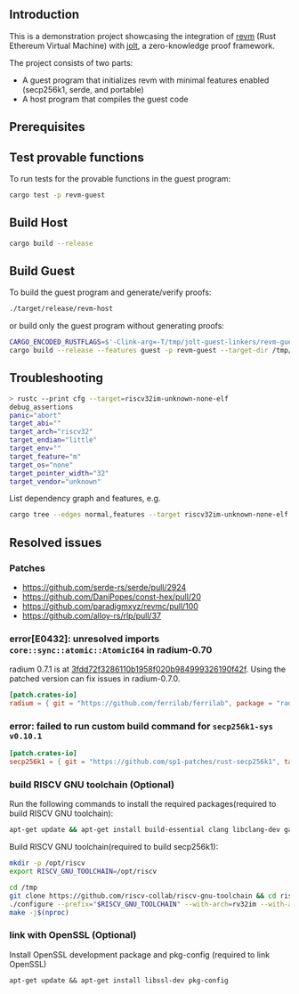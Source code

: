 
## Introduction
This is a demonstration project showcasing the integration of [revm](https://github.com/bluealloy/revm) (Rust Ethereum Virtual Machine) with [jolt](https://github.com/joltxyz/jolt), a zero-knowledge proof framework.

The project consists of two parts:
- A guest program that initializes revm with minimal features enabled (secp256k1, serde, and portable)
- A host program that compiles the guest code

## Prerequisites

## Test provable functions
To run tests for the provable functions in the guest program:
```bash
cargo test -p revm-guest
```

## Build Host
```bash
cargo build --release
```

## Build Guest
To build the guest program and generate/verify proofs:
```bash
./target/release/revm-host
```
or build only the guest program without generating proofs:
```bash
CARGO_ENCODED_RUSTFLAGS=$'-Clink-arg=-T/tmp/jolt-guest-linkers/revm-guest.ld\x1f-Cpasses=lower-atomic\x1f-Cpanic=abort\x1f-Cstrip=symbols\x1f-Copt-level=z' \
cargo build --release --features guest -p revm-guest --target-dir /tmp/jolt-guest-targets/revm-guest/ --target riscv32im-unknown-none-elf
```

## Troubleshooting
```bash
> rustc --print cfg --target=riscv32im-unknown-none-elf
debug_assertions
panic="abort"
target_abi=""
target_arch="riscv32"
target_endian="little"
target_env=""
target_feature="m"
target_os="none"
target_pointer_width="32"
target_vendor="unknown"
```

List dependency graph and features, e.g.
```bash
cargo tree --edges normal,features --target riscv32im-unknown-none-elf -f '{p} {f}' -i getrandom@0.2.16
```

## Resolved issues
### Patches
- https://github.com/serde-rs/serde/pull/2924
- https://github.com/DaniPopes/const-hex/pull/20
- https://github.com/paradigmxyz/revmc/pull/100
- https://github.com/alloy-rs/rlp/pull/37

### error[E0432]: unresolved imports `core::sync::atomic::AtomicI64` in radium-0.70
radium 0.7.1 is at [3fdd72f3286110b1958f020b984999326190f42f](https://github.com/ferrilab/ferrilab/blob/3fdd72f3286110b1958f020b984999326190f42f/radium/Cargo.toml). 
Using the patched version can fix issues in radium-0.7.0.
```toml
[patch.crates-io]
radium = { git = "https://github.com/ferrilab/ferrilab", package = "radium", rev = "3fdd72f3286110b1958f020b984999326190f42f" }
```

### error: failed to run custom build command for `secp256k1-sys v0.10.1`
```toml
[patch.crates-io]
secp256k1 = { git = "https://github.com/sp1-patches/rust-secp256k1", tag = "patch-0.30.0-sp1-4.2.0" }
```

### build RISCV GNU toolchain (Optional)
Run the following commands to install the required packages(required to build RISCV GNU toolchain):
```bash
apt-get update && apt-get install build-essential clang libclang-dev gawk texinfo bison flex libgmp-dev libmpfr-dev libmpc-dev
```

Build RISCV GNU toolchain(required to build secp256k1):
```bash
mkdir -p /opt/riscv
export RISCV_GNU_TOOLCHAIN=/opt/riscv

cd /tmp
git clone https://github.com/riscv-collab/riscv-gnu-toolchain && cd riscv-gnu-toolchain
./configure --prefix="$RISCV_GNU_TOOLCHAIN" --with-arch=rv32im --with-abi=ilp32
make -j$(nproc)
```

### link with OpenSSL (Optional)
Install OpenSSL development package and pkg-config (required to link OpenSSL)

```
apt-get update && apt-get install libssl-dev pkg-config
```